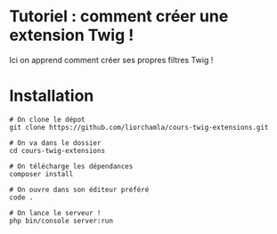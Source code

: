# Tutoriel : comment créer une extension Twig !

Ici on apprend comment créer ses propres filtres Twig !

# Installation

```
# On clone le dépot
git clone https://github.com/liorchamla/cours-twig-extensions.git

# On va dans le dossier
cd cours-twig-extensions

# On télécharge les dépendances
composer install

# On ouvre dans son éditeur préféré
code .

# On lance le serveur !
php bin/console server:run

```
